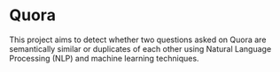 # Quora
This project aims to detect whether two questions asked on Quora are semantically similar or duplicates of each other using Natural Language Processing (NLP) and machine learning techniques.

